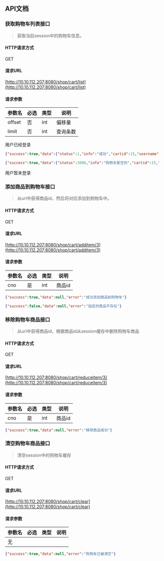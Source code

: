 ## API文档

### 获取购物车列表接口
> 获取当前session中的购物车信息。

#### HTTP请求方式
GET
#### 请求URL
[http://10.10.112.207:8080/shop/cart/list](http://10.10.112.207:8080/shop/cart/list)
#### 请求参数

参数名 | 必选 | 类型 | 说明
|------|------|------|----|
|offset|否|int|偏移量
|limit|否|int|查询条数

用户已经登录
```json
{"success":true,"data":{"status":1,"info":"成功","cartid":15,"username":"张起灵","items":[{"commid":5,"commName":"手绘藤花画","price":16.0,"sallerName":"惠普","sallerPhone":""}]},"error":null}
```
```json
{"success":true,"data":{"status":3008,"info":"购物车是空的","cartid":15,"username":"张起灵","items":[]},"error":null}
```
用户暂未登录



### 添加商品到购物车接口
> 从url中获得商品id，然后将对应添加到购物车中。

#### HTTP请求方式
GET
#### 请求URL
[http://10.10.112.207:8080/shop/cart/additem/3](http://10.10.112.207:8080/shop/cart/additem/3)
#### 请求参数

参数名 | 必选 | 类型 | 说明
|------|------|------|----|
|cno| 是|int|商品id

```json
{"success":true,"data":null,"error":"成功添加商品到购物车"}
```

```json
{"success":false,"data":null,"error":"指定的商品不存在"}    
```

### 移除购物车商品接口
> 从url中获得商品id，根据商品id从session缓存中删除购物车商品

#### HTTP请求方式
GET
#### 请求URL
[http://10.10.112.207:8080/shop/cart/reduceitem/3](http://10.10.112.207:8080/shop/cart/reduceitem/3)
#### 请求参数

参数名 | 必选 | 类型 | 说明
|------|------|------|----|
|cno| 是|int|商品id

```json
{"success":true,"data":null,"error":"移除商品成功"}
```

### 清空购物车商品接口
> 清空session中的购物车缓存

#### HTTP请求方式
GET
#### 请求URL
[http://10.10.112.207:8080/shop/cart/clear](http://10.10.112.207:8080/shop/cart/clear)
#### 请求参数

参数名 | 必选 | 类型 | 说明
|------|------|------|----|
|无

```json
{"success":true,"data":null,"error":"购物车已被清空"}
```



